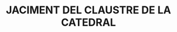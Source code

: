 ---
layout: test
title:  "JACIMENT DEL CLAUSTRE DE LA CATEDRAL"
coordinates:
  - group1:
        - [1.461712542382689, 42.357380362182703]
        - [1.461708169598479, 42.357409718601559]
        - [1.461703117419577, 42.357443864110586]
        - [1.461715172844865, 42.357445486212278]
        - [1.461681446086871, 42.357663456366097]
        - [1.461648858815684, 42.357661767342528]
        - [1.461646959350366, 42.357681977770063]
        - [1.461713043619382, 42.357682655986785]
        - [1.46171349398641, 42.357702716409619]
        - [1.461759871561845, 42.357704099469153]
        - [1.461761273805796, 42.357699173690783]
        - [1.461792033667584, 42.357699586454544]
        - [1.461792064441704, 42.357703580578963]
        - [1.461863459917528, 42.357704253331335]
        - [1.461864063013129, 42.357700552977377]
        - [1.462069879234157, 42.357704075171384]
        - [1.462087606838449, 42.357444642163941]
        - [1.462094917700453, 42.357444740247566]
        - [1.462099326686238, 42.357379293432174]
        - [1.461971188354848, 42.357385710338086]
        - [1.461971250810352, 42.357394681738349]
        - [1.461803263931222, 42.357385751934999]
        - [1.461712542382689, 42.357380362182703]
---